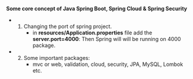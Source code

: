 **Some core concept of Java Spring Boot, Spring Cloud & Spring Security**

- 1. Changing the port of spring project.
     - in **resources/Application.properties** file add the **server.port=4000**: Then Spring will will be running on 4000 package.

- 2. Some important packages:
     - mvc or web, validation, cloud, security, JPA, MySQL, Lombok etc.
